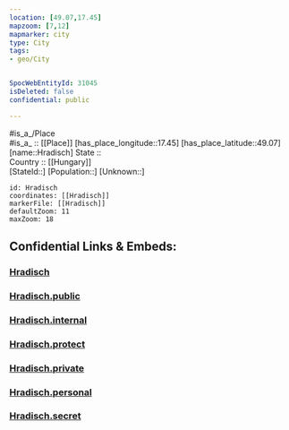 ```yaml
---
location: [49.07,17.45] 
mapzoom: [7,12] 
mapmarker: city 
type: City
tags:
- geo/City


SpocWebEntityId: 31045
isDeleted: false
confidential: public

---
```

#is_a_/Place  
#is_a_ :: [[Place]] 
[has_place_longitude::17.45] 
[has_place_latitude::49.07] 
[name::Hradisch] 
State ::  
Country :: [[Hungary]]  
[StateId::] 
[Population::] 
[Unknown::] 


```leaflet
id: Hradisch
coordinates: [[Hradisch]] 
markerFile: [[Hradisch]] 
defaultZoom: 11 
maxZoom: 18
```


## Confidential Links & Embeds: 

### [Hradisch](/_Standards/Earth/Continent/Europe/Europe~Central/Czech_Republic/regions~Czech_Republic/Zlínský/City/Hradisch.md) 

### [Hradisch.public](/_public/Earth/Continent/Europe/Europe~Central/Czech_Republic/regions~Czech_Republic/Zlínský/City/Hradisch.public.md) 

### [Hradisch.internal](/_internal/Earth/Continent/Europe/Europe~Central/Czech_Republic/regions~Czech_Republic/Zlínský/City/Hradisch.internal.md) 

### [Hradisch.protect](/_protect/Earth/Continent/Europe/Europe~Central/Czech_Republic/regions~Czech_Republic/Zlínský/City/Hradisch.protect.md) 

### [Hradisch.private](/_private/Earth/Continent/Europe/Europe~Central/Czech_Republic/regions~Czech_Republic/Zlínský/City/Hradisch.private.md) 

### [Hradisch.personal](/_personal/Earth/Continent/Europe/Europe~Central/Czech_Republic/regions~Czech_Republic/Zlínský/City/Hradisch.personal.md) 

### [Hradisch.secret](/_secret/Earth/Continent/Europe/Europe~Central/Czech_Republic/regions~Czech_Republic/Zlínský/City/Hradisch.secret.md)

